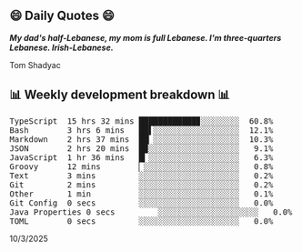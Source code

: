 ## 😄 Daily Quotes 😄

_**My dad's half-Lebanese, my mom is full Lebanese. I'm three-quarters Lebanese. Irish-Lebanese.**_

Tom Shadyac



## 📊 Weekly development breakdown 📊

<pre>TypeScript  15 hrs 32 mins ████████████▊░░░░░░░░  60.8%
Bash        3 hrs 6 mins   ██▌░░░░░░░░░░░░░░░░░░  12.1%
Markdown    2 hrs 37 mins  ██▏░░░░░░░░░░░░░░░░░░  10.3%
JSON        2 hrs 20 mins  █▉░░░░░░░░░░░░░░░░░░░   9.1%
JavaScript  1 hr 36 mins   █▎░░░░░░░░░░░░░░░░░░░   6.3%
Groovy      12 mins        ▏░░░░░░░░░░░░░░░░░░░░   0.8%
Text        3 mins         ░░░░░░░░░░░░░░░░░░░░░   0.2%
Git         2 mins         ░░░░░░░░░░░░░░░░░░░░░   0.2%
Other       1 min          ░░░░░░░░░░░░░░░░░░░░░   0.1%
Git Config  0 secs         ░░░░░░░░░░░░░░░░░░░░░   0.0%
Java Properties 0 secs         ░░░░░░░░░░░░░░░░░░░░░   0.0%
TOML        0 secs         ░░░░░░░░░░░░░░░░░░░░░   0.0%</pre>

10/3/2025